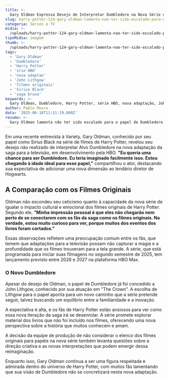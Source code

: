 ```yaml
---
title: >-
  Gary Oldman Expressa Desejo de Interpretar Dumbledore na Nova Série de Harry Potter
slug: harry-potter-124-gary-oldman-lamenta-nao-ter-sido-escalado-para-dumbledore-em-serie-8220-queria-uma-chance-8221
categoria: Séries e TV
midia: >-
  /uploads/harry-potter-124-gary-oldman-lamenta-nao-ter-sido-escalado-para-dumbledore-em-serie-8220-queria-uma-chance-8221-thumb.webp
tipoMidia: imagem
thumb: >-
  /uploads/harry-potter-124-gary-oldman-lamenta-nao-ter-sido-escalado-para-dumbledore-em-serie-8220-queria-uma-chance-8221-thumb.webp
tags:
  - 'Gary Oldman'
  - 'Dumbledore'
  - 'Harry Potter'
  - 'srie HBO'
  - 'nova adaptao'
  - 'John Lithgow'
  - 'filmes originais'
  - 'Sirius Black'
  - 'saga bruxa'
keywords: >-
  Gary Oldman, Dumbledore, Harry Potter, série HBO, nova adaptação, John Lithgow, filmes originais, Sirius Black, saga bruxa
author: Pablo Moura
data: '2025-06-18T11:51:19.000Z'
resumo: >-
  Gary Oldman lamenta não ter sido escalado para o papel de Dumbledore na série de Harry Potter da HBO, expressando seu desejo de trazer uma nova visão ao icônico personagem. O ator também questiona se a nova adaptação conseguirá capturar a essência dos filmes originais.
---
```


Em uma recente entrevista à Variety, Gary Oldman, conhecido por seu papel como Sirius Black na série de filmes de Harry Potter, revelou seu desejo não realizado de interpretar Alvo Dumbledore na nova adaptação da saga para a televisão, em desenvolvimento pela HBO. **"Eu queria uma chance para ser Dumbledore. Eu teria imaginado facilmente isso. Estou chegando à idade ideal para esse papel,"** compartilhou o ator, destacando sua expectativa de adicionar uma nova dimensão ao lendário diretor de Hogwarts.

## A Comparação com os Filmes Originais

Oldman não escondeu seu ceticismo quanto à capacidade da nova série de igualar o impacto cultural e emocional dos filmes originais de Harry Potter. Segundo ele, **"Minha impressão pessoal é que eles não chegarão nem perto de se conectarem com os fãs da saga como os filmes originais. Na verdade, estou muito curioso para ver, porque muitos dos eventos dos livros foram cortados."**

Essas observações refletem uma preocupação comum entre os fãs, que temem que adaptações para a televisão possam não capturar a magia e a profundidade que os filmes trouxeram para a tela grande. A série, que está programada para iniciar suas filmagens no segundo semestre de 2025, tem lançamento previsto entre 2026 e 2027 na plataforma HBO Max.

### O Novo Dumbledore

Apesar do desejo de Oldman, o papel de Dumbledore já foi concedido a John Lithgow, conhecido por sua atuação em "The Crown". A escolha de Lithgow para o papel aponta para um novo caminho que a série pretende seguir, talvez buscando um equilíbrio entre a familiaridade e a inovação.

A expectativa é alta, e os fãs de Harry Potter estão ansiosos para ver como essa nova iteração da saga irá se desenrolar. A série promete explorar material dos livros que não foi incluído nos filmes, oferecendo uma nova perspectiva sobre a história que muitos conhecem e amam.

A decisão da equipe de produção de não considerar o elenco dos filmes originais para papéis na nova série também levanta questões sobre a direção criativa e as novas interpretações que podem emergir dessa reimaginação.

Enquanto isso, Gary Oldman continua a ser uma figura respeitada e admirada dentro do universo de Harry Potter, com muitos fãs lamentando que sua visão de Dumbledore não se concretizará nesta nova adaptação.